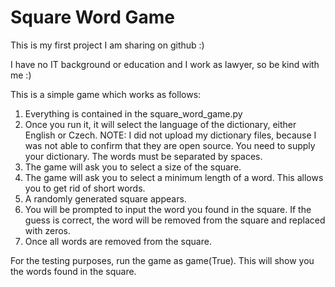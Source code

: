 # Square Word Game
This is my first project I am sharing on github :)

I have no IT background or education and I work as lawyer, so be kind with me :)

This is a simple game which works as follows:
1. Everything is contained in the square_word_game.py
2. Once you run it, it will select the language of the dictionary, either English or Czech. NOTE: I did not upload my dictionary files, because I was not able to confirm that they are open source. You need to supply your dictionary. The words must be separated by spaces.
3. The game will ask you to select a size of the square.
4. The game will ask you to select a minimum length of a word. This allows you to get rid of short words.
5. A randomly generated square appears.
6. You will be prompted to input the word you found in the square. If the guess is correct, the word will be removed from the square and replaced with zeros.
7. Once all words are removed from the square.

For the testing purposes, run the game as game(True). This will show you the words found in the square.

